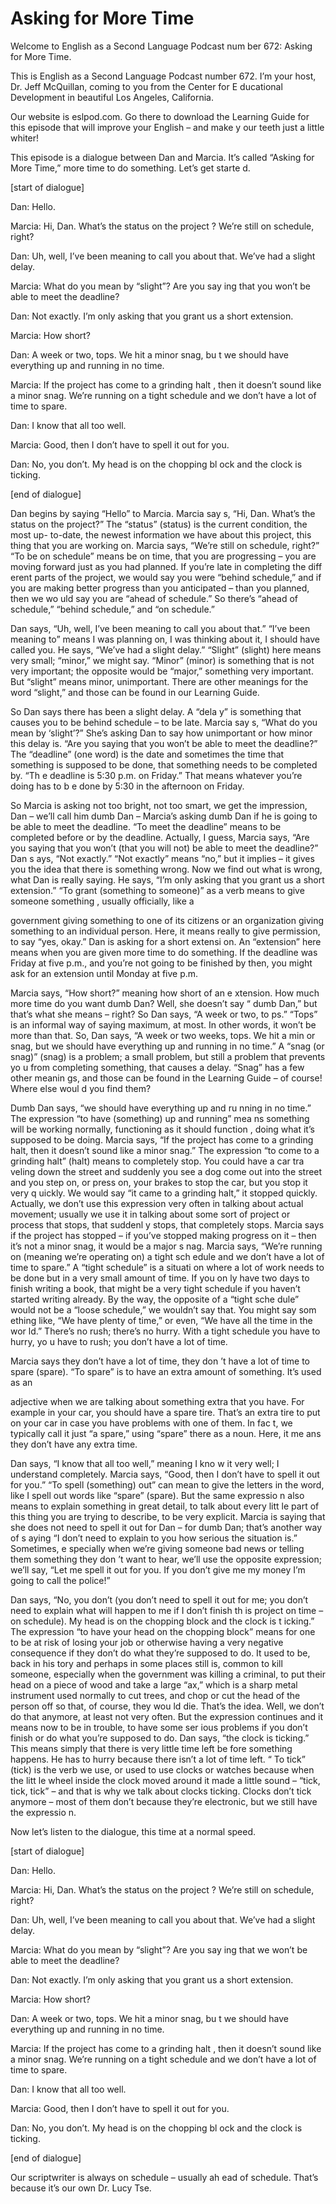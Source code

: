 # Asking for More Time

Welcome to English as a Second Language Podcast num ber 672: Asking for More Time.

This is English as a Second Language Podcast number  672.  I’m your host, Dr. Jeff McQuillan, coming to you from the Center for E ducational Development in beautiful Los Angeles, California.

Our website is eslpod.com.  Go there to download the Learning Guide for this episode that will improve your English – and make y our teeth just a little whiter!

This episode is a dialogue between Dan and Marcia.  It’s called “Asking for More Time,” more time to do something.  Let’s get starte d.

[start of dialogue]

Dan:  Hello.

Marcia:  Hi, Dan.  What’s the status on the project ?  We’re still on schedule, right?

Dan:  Uh, well, I’ve been meaning to call you about  that.  We’ve had a slight delay.

Marcia:  What do you mean by “slight”?  Are you say ing that you won’t be able to meet the deadline?

Dan:  Not exactly.  I’m only asking that you grant us a short extension.

Marcia:  How short?

Dan:  A week or two, tops.  We hit a minor snag, bu t we should have everything up and running in no time.

Marcia:  If the project has come to a grinding halt , then it doesn’t sound like a minor snag.  We’re running on a tight schedule and we don’t have a lot of time to spare.

Dan:  I know that all too well.

Marcia:  Good, then I don’t have to spell it out for you.

 Dan:  No, you don’t.  My head is on the chopping bl ock and the clock is ticking.

[end of dialogue]

Dan begins by saying “Hello” to Marcia.  Marcia say s, “Hi, Dan.  What’s the status on the project?”  The “status” (status) is the current condition, the most up- to-date, the newest information we have about this project, this thing that you are working on.  Marcia says, “We’re still on schedule,  right?”  “To be on schedule” means be on time, that you are progressing – you are moving forward just as you had planned.  If you’re late in completing the diff erent parts of the project, we would say you were “behind schedule,” and if you are making better progress than you anticipated – than you planned, then we wo uld say you are “ahead of schedule.”  So there’s “ahead of schedule,” “behind  schedule,” and “on schedule.”

Dan says, “Uh, well, I’ve been meaning to call you about that.”  “I’ve been meaning to” means I was planning on, I was thinking  about it, I should have called you.  He says, “We’ve had a slight delay.”  “Slight” (slight) here means very small; “minor,” we might say.  “Minor” (minor)  is something that is not very important; the opposite would be “major,” something  very important.  But “slight” means minor, unimportant.  There are other meanings  for the word “slight,” and those can be found in our Learning Guide.

So Dan says there has been a slight delay.  A “dela y” is something that causes you to be behind schedule – to be late.  Marcia say s, “What do you mean by ‘slight’?”  She’s asking Dan to say how unimportant  or how minor this delay is. “Are you saying that you won’t be able to meet the deadline?”  The “deadline” (one word) is the date and sometimes the time that something is supposed to be done, that something needs to be completed by.  “Th e deadline is 5:30 p.m. on Friday.”  That means whatever you’re doing has to b e done by 5:30 in the afternoon on Friday.

So Marcia is asking not too bright, not too smart, we get the impression, Dan – we’ll call him dumb Dan – Marcia’s asking dumb Dan if he is going to be able to meet the deadline.  “To meet the deadline” means to  be completed before or by the deadline.  Actually, I guess, Marcia says, “Are  you saying that you won’t (that you will not) be able to meet the deadline?”  Dan s ays, “Not exactly.”  “Not exactly” means “no,” but it implies – it gives you the idea that there is something wrong.  Now we find out what is wrong, what Dan is really saying.  He says, “I’m only asking that you grant us a short extension.”  “To grant (something to someone)” as a verb means to give someone something , usually officially, like a

government giving something to one of its citizens or an organization giving something to an individual person.  Here, it means really to give permission, to say “yes, okay.”  Dan is asking for a short extensi on.  An “extension” here means when you are given more time to do something.  If the deadline was Friday at five p.m., and you’re not going to be finished by then, you might ask for an extension until Monday at five p.m.

Marcia says, “How short?” meaning how short of an e xtension.  How much more time do you want dumb Dan?  Well, she doesn’t say “ dumb Dan,” but that’s what she means – right?  So Dan says, “A week or two, to ps.”  “Tops” is an informal way of saying maximum, at most.  In other words, it  won’t be more than that.  So, Dan says, “A week or two weeks, tops.  We hit a min or snag, but we should have everything up and running in no time.”  A “snag (or  snag)” (snag) is a problem; a small problem, but still a problem that prevents yo u from completing something, that causes a delay.  “Snag” has a few other meanin gs, and those can be found in the Learning Guide – of course!  Where else woul d you find them?

Dumb Dan says, “we should have everything up and ru nning in no time.”  The expression “to have (something) up and running” mea ns something will be working normally, functioning as it should function , doing what it’s supposed to be doing.  Marcia says, “If the project has come to  a grinding halt, then it doesn’t sound like a minor snag.”  The expression “to come to a grinding halt” (halt) means to completely stop.  You could have a car tra veling down the street and suddenly you see a dog come out into the street and  you step on, or press on, your brakes to stop the car, but you stop it very q uickly.  We would say “it came to a grinding halt,” it stopped quickly.  Actually,  we don’t use this expression very often in talking about actual movement; usually we use it in talking about some sort of project or process that stops, that suddenl y stops, that completely stops. Marcia says if the project has stopped – if you’ve stopped making progress on it – then it’s not a minor snag, it would be a major s nag.  Marcia says, “We’re running on (meaning we’re operating on) a tight sch edule and we don’t have a lot of time to spare.”  A “tight schedule” is a situati on where a lot of work needs to be done but in a very small amount of time.  If you on ly have two days to finish writing a book, that might be a very tight schedule  if you haven’t started writing already.  By the way, the opposite of a “tight sche dule” would not be a “loose schedule,” we wouldn’t say that.  You might say som ething like, “We have plenty of time,” or even, “We have all the time in the wor ld.”  There’s no rush; there’s no hurry.  With a tight schedule you have to hurry, yo u have to rush; you don’t have a lot of time.

Marcia says they don’t have a lot of time, they don ’t have a lot of time to spare (spare).  “To spare” is to have an extra amount of something.  It’s used as an

adjective when we are talking about something extra  that you have.  For example in your car, you should have a spare tire.  That’s an extra tire to put on your car in case you have problems with one of them.  In fac t, we typically call it just “a spare,” using “spare” there as a noun.  Here, it me ans they don’t have any extra time.

Dan says, “I know that all too well,” meaning I kno w it very well; I understand completely.  Marcia says, “Good, then I don’t have to spell it out for you.”  “To spell (something) out” can mean to give the letters  in the word, like I spell out words like “spare” (spare).  But the same expressio n also means to explain something in great detail, to talk about every litt le part of this thing you are trying to describe, to be very explicit.  Marcia is saying  that she does not need to spell it out for Dan – for dumb Dan; that’s another way of s aying “I don’t need to explain to you how serious the situation is.”  Sometimes, e specially when we’re giving someone bad news or telling them something they don ’t want to hear, we’ll use the opposite expression; we’ll say, “Let me spell it out for you.  If you don’t give me my money I’m going to call the police!”

Dan says, “No, you don’t (you don’t need to spell it out for me; you don’t need to explain what will happen to me if I don’t finish th is project on time – on schedule). My head is on the chopping block and the clock is t icking.”  The expression “to have your head on the chopping block” means for one  to be at risk of losing your job or otherwise having a very negative consequence  if they don’t do what they’re supposed to do.  It used to be, back in his tory and perhaps in some places still is, common to kill someone, especially  when the government was killing a criminal, to put their head on a piece of  wood and take a large “ax,” which is a sharp metal instrument used normally to cut trees, and chop or cut the head of the person off so that, of course, they wou ld die.  That’s the idea.  Well, we don’t do that anymore, at least not very often.  But the expression continues and it means now to be in trouble, to have some ser ious problems if you don’t finish or do what you’re supposed to do.  Dan says,  “the clock is ticking.”  This means simply that there is very little time left be fore something happens.  He has to hurry because there isn’t a lot of time left.  “ To tick” (tick) is the verb we use, or used to use clocks or watches because when the litt le wheel inside the clock moved around it made a little sound – “tick, tick, tick” – and that is why we talk about clocks ticking.  Clocks don’t tick anymore – most of them don’t because they’re electronic, but we still have the expressio n.

Now let’s listen to the dialogue, this time at a normal speed.

[start of dialogue]

 Dan:  Hello.

Marcia:  Hi, Dan.  What’s the status on the project ?  We’re still on schedule, right?

Dan:  Uh, well, I’ve been meaning to call you about  that.  We’ve had a slight delay.

Marcia:  What do you mean by “slight”?  Are you say ing that we won’t be able to meet the deadline?

Dan:  Not exactly.  I’m only asking that you grant us a short extension.

Marcia:  How short?

Dan:  A week or two, tops.  We hit a minor snag, bu t we should have everything up and running in no time.

Marcia:  If the project has come to a grinding halt , then it doesn’t sound like a minor snag.  We’re running on a tight schedule and we don’t have a lot of time to spare.

Dan:  I know that all too well.

Marcia:  Good, then I don’t have to spell it out for you.

Dan:  No, you don’t.  My head is on the chopping bl ock and the clock is ticking.

[end of dialogue]

Our scriptwriter is always on schedule – usually ah ead of schedule.  That’s because it’s our own Dr. Lucy Tse.





